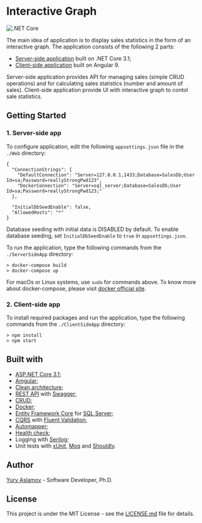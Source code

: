 # Interactive Graph

![.NET Core](https://github.com/aslamovyura/interactive-graph-angular/workflows/.NET%20Core/badge.svg)

The main idea of application is to display sales statistics in the form of an interactive graph.
The application consists of the following 2 parts:

- [Server-side application](./ServerSideApp/README.md) built on .NET Core 3.1;
- [Client-side application](./ClientSideApp/README.md) built on Angular 9.

 Server-side application provides API for managing sales (simple CRUD operations) and for calculating sales statistics (number and amount of sales).
 Client-side application provide UI with interactive graph to contol sale statistics.

## Getting Started

### 1. Server-side app

To configure application, edit the following `appsettings.json` file in the `./Web` directory:
```
{
  "ConnectionStrings": {
    "DefaultConnection": "Server=127.0.0.1,1433;Database=SalesDb;User Id=sa;Password=reallyStrongPwd123",
    "DockerConnection": "Server=sql_server;Database=SalesDb;User Id=sa;Password=reallyStrongPwd123;"
  },

  "InitialDbSeedEnable": false,
  "AllowedHosts": "*"
}
```

Database seeding with initial data is DISABLED by default. To enable database seeding, set `InitialDbSeedEnable` to `true` in `appsettings.json`.

To run the application, type the following commands from the `./ServerSideApp` directory:

```
> docker-compose build
> docker-compose up
```

For macOs or Linux systems, use `sudo` for commands above.
To know more about docker-compose, please visit [docker official site](https://docs.docker.com/compose/).

### 2. Client-side app

To install required packages and run the application, type the following commands from the `./ClientSideApp` directory:

```
> npm install
> npm start
```

## Built with

- [ASP.NET Core 3.1](https://docs.microsoft.com/en-us/aspnet/core/);
- [Amgular](https://angular.io/);
- [Clean architecture](https://docs.microsoft.com/en-us/dotnet/architecture/modern-web-apps-azure/common-web-application-architectures);
- [REST API](https://restfulapi.net/) with [Swagger](https://swagger.io/);
- [CRUD](https://docs.microsoft.com/en-us/iis-administration/api/crud);
- [Docker](https://www.docker.com/);
- [Entity Framework Core](https://docs.microsoft.com/en-us/ef/core/) for [SQL Server](https://www.microsoft.com/en-us/sql-server/sql-server-2019);
- [CQRS](https://docs.microsoft.com/en-us/azure/architecture/patterns/cqrs) with [Fluent Validation](https://fluentvalidation.net/),
- [Automapper](https://automapper.org/);
- [Health check](https://docs.microsoft.com/en-us/aspnet/core/host-and-deploy/health-checks?view=aspnetcore-3.1);
- Logging with [Serilog](https://serilog.net/);
- Unit tests with [xUnit](https://xunit.net/), [Moq](https://github.com/Moq/moq4/wiki/Quickstart) and [Shouldly](https://github.com/shouldly/shouldly).

## Author

[Yury Aslamov](https://aslamovyura.github.io/) - Software Developer, Ph.D.

## License

This project is under the MIT License - see the [LICENSE.md](https://github.com/aslamovyura/interactive-graph-angular/blob/master/README.md) file for details.
